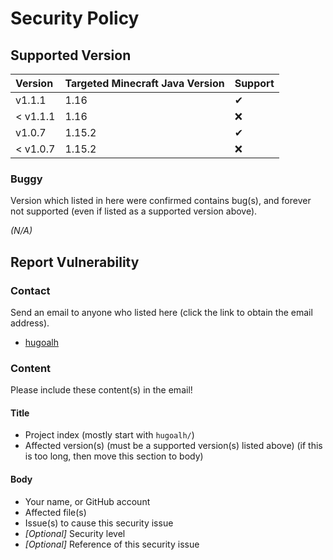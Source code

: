 # Security Policy

## Supported Version

| **Version** | **Targeted Minecraft Java Version** | **Support** |
|:----|:----|:----|
| v1.1.1 | 1.16 | ✔ |
| < v1.1.1 | 1.16 | ❌ |
| v1.0.7 | 1.15.2 | ✔ |
| < v1.0.7 | 1.15.2 | ❌ |

### Buggy

Version which listed in here were confirmed contains bug(s), and forever not supported (even if listed as a supported version above).

*(N/A)*

## Report Vulnerability

### Contact

Send an email to anyone who listed here (click the link to obtain the email address).

- [hugoalh](https://github.com/hugoalh)

### Content

Please include these content(s) in the email!

#### Title

- Project index (mostly start with `hugoalh/`)
- Affected version(s) (must be a supported version(s) listed above) (if this is too long, then move this section to body)

#### Body

- Your name, or GitHub account
- Affected file(s)
- Issue(s) to cause this security issue
- *\[Optional\]* Security level
- *\[Optional\]* Reference of this security issue
